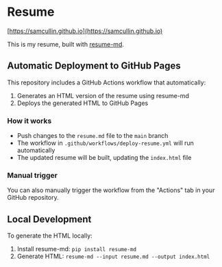 # Resume

[https://samcullin.github.io](https://samcullin.github.io)

This is my resume, built with [resume-md](https://github.com/samcullin/resume-md).

## Automatic Deployment to GitHub Pages

This repository includes a GitHub Actions workflow that automatically:
1. Generates an HTML version of the resume using resume-md
2. Deploys the generated HTML to GitHub Pages

### How it works

- Push changes to the `resume.md` file to the `main` branch
- The workflow in `.github/workflows/deploy-resume.yml` will run automatically
- The updated resume will be built, updating the `index.html` file

### Manual trigger

You can also manually trigger the workflow from the "Actions" tab in your GitHub repository.

## Local Development

To generate the HTML locally:

1. Install resume-md: `pip install resume-md`
2. Generate HTML: `resume-md --input resume.md --output index.html`